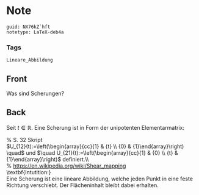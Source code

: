 # Note
```
guid: NX76kZ`hft
notetype: LaTeX-deb4a
```

### Tags
```
Lineare_Abbildung
```

## Front
Was sind Scherungen?

## Back
Seit $t \in \mathbb{R}$. Eine Scherung ist in Form der unipotenten Elementarmatrix:<div>
</div><div>% S. 32 Skript</div><div>$U_{12}(t):=\left(\begin{array}{cc}{1} & {t} \\ {0} & {1}\end{array}\right) \quad$ und $\quad U_{21}(t):=\left(\begin{array}{cc}{1} & {0} \\ {t} & {1}\end{array}\right)$ definiert.\\
</div><div>
</div><div>
</div><div>% <a href="https://en.wikipedia.org/wiki/Shear_mapping">https://en.wikipedia.org/wiki/Shear_mapping</a></div><div>\textbf{Intutition:}</div><div>
</div><div>Eine Scherung ist eine lineare Abbildung, welche jeden Punkt in eine feste Richtung verschiebt. Der Flächeninhalt bleibt dabei erhalten.</div><div>
</div>
